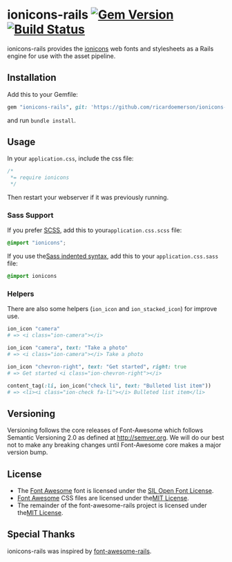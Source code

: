 ionicons-rails [![Gem Version](https://img.shields.io/badge/gem-v2.0.0.0-blue.svg)](https://github.com/ricardoemerson/ionicons-rails) [![Build Status](https://img.shields.io/badge/build-passing-green.svg)](https://github.com/ricardoemerson/ionicons-rails)
===============================================================================================================================================================================================================================================================

ionicons-rails provides the [ionicons](http://ionicons.com/) web fonts and stylesheets as a Rails engine for use with the asset pipeline.

Installation
------------

Add this to your Gemfile:

```ruby
gem "ionicons-rails", git: 'https://github.com/ricardoemerson/ionicons-rails.git'
```

and run `bundle install`.

Usage
-----

In your `application.css`, include the css file:

```css
/*
 *= require ionicons
 */
```

Then restart your webserver if it was previously running.

### Sass Support

If you prefer [SCSS](http://sass-lang.com/documentation/file.SASS_REFERENCE.html), add this to your`application.css.scss` file:

```scss
@import "ionicons";
```

If you use the[Sass indented syntax](http://sass-lang.com/docs/yardoc/file.INDENTED_SYNTAX.html), add this to your `application.css.sass` file:

```sass
@import ionicons
```

### Helpers

There are also some helpers (`ion_icon` and `ion_stacked_icon`) for improve use.

```ruby
ion_icon "camera"
# => <i class="ion-camera"></i>

ion_icon "camera", text: "Take a photo"
# => <i class="ion-camera"></i> Take a photo

ion_icon "chevron-right", text: "Get started", right: true
# => Get started <i class="ion-chevron-right"></i>

content_tag(:li, ion_icon("check li", text: "Bulleted list item"))
# => <li><i class="ion-check fa-li"></i> Bulleted list item</li>
```

Versioning
----------

Versioning follows the core releases of Font-Awesome which follows Semantic Versioning 2.0 as defined at http://semver.org. We will do our best not to make any breaking changes until Font-Awesome core makes a major version bump.

License
-------

-	The [Font Awesome](http://fortawesome.github.com/Font-Awesome) font is licensed under the [SIL Open Font License](http://scripts.sil.org/OFL).
-	[Font Awesome](http://fortawesome.github.com/Font-Awesome) CSS files are licensed under the[MIT License](http://opensource.org/licenses/mit-license.html).
-	The remainder of the font-awesome-rails project is licensed under the[MIT License](http://opensource.org/licenses/mit-license.html).

Special Thanks
--------------

ionicons-rails was inspired by [font-awesome-rails](https://github.com/bokmann/font-awesome-rails).
